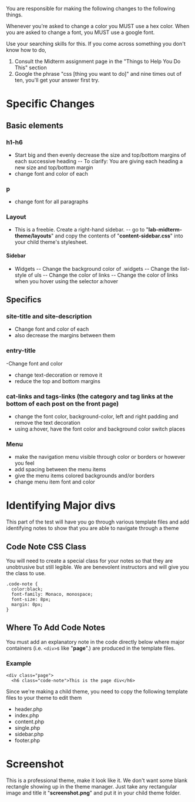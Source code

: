 You are responsible for making the following changes to the following things. 

Whenever you're asked to change a color you MUST use a hex color. When you are asked to change a font, you MUST use a google font.

Use your searching skills for this. If you come across something you don't know how to do, 
1. Consult the Midterm assignment page in the "Things to Help You Do This" section
2. Google the phrase "css [thing you want to do]" and nine times out of ten, you'll get your answer first try.

# Specific Changes

## Basic elements

### h1-h6
- Start big and then evenly decrease the size and top/bottom margins of each successive heading
-- To clarify: You are giving each heading a new size and top/bottom margin
- change font and color of each

### p
- change font for all paragraphs

### Layout
- This is a freebie. Create a right-hand sidebar.
-- go to "__lab-midterm-theme/layouts__" and copy the contents of "__content-sidebar.css__" into your child theme's stylesheet.

#### Sidebar
- Widgets
-- Change the background color of .widgets
-- Change the list-style of uls
-- Change the color of links 
-- Change the color of links when you hover using the selector a:hover

## Specifics
### site-title and site-description
- Change font and color of each
- also decrease the margins between them

### entry-title
-Change font and color
- change text-decoration or remove it
- reduce the top and bottom margins

### cat-links and tags-links (the category and tag links at the bottom of each post on the front page)
- change the font color, background-color, left and right padding and remove the text decoration
- using a:hover, have the font color and background color switch places

### Menu
- make the navigation menu visible through color or borders or however you feel
- add spacing between the menu items
- give the menu items colored backgrounds and/or borders
- change menu item font and color


# Identifying Major divs

This part of the test will have you go through various template files and add identifying notes to show that you are able to navigate through a theme

## Code Note CSS Class

You will need to create a special class for your notes so that they are unobtrusive but still legible. We are benevolent instructors and will give you the class to use.

    .code-note {
      color:black;
      font-family: Monaco, monospace;
      font-size: 8px;
      margin: 0px;
    }
    
## Where To Add Code Notes

You must add an explanatory note in the code directly below where major containers (i.e. `<div>`s like "__page__".) are produced in the template files.

### Example
    <div class="page">
      <h6 class="code-note">This is the page div</h6>

Since we're making a child theme, you need to copy the following template files to your theme to edit them
- header.php
- index.php
- content.php
- single.php
- sidebar.php
- footer.php

# Screenshot

This is a professional theme, make it look like it. We don't want some blank rectangle showing up in the theme manager. Just take any rectangular image and title it "__screenshot.png__" and put it in your child theme folder.
